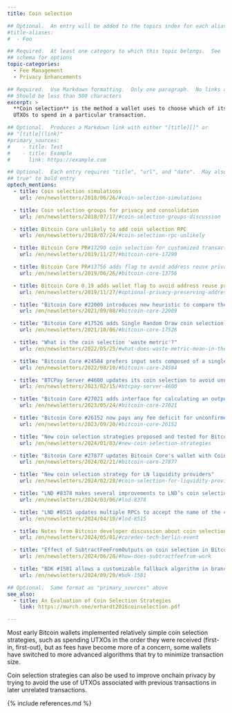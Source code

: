 ```yaml
---
title: Coin selection

## Optional.  An entry will be added to the topics index for each alias
#title-aliases:
#  - Foo

## Required.  At least one category to which this topic belongs.  See
## schema for options
topic-categories:
  - Fee Management
  - Privacy Enhancements

## Required.  Use Markdown formatting.  Only one paragraph.  No links allowed.
## Should be less than 500 characters
excerpt: >
  **Coin selection** is the method a wallet uses to choose which of its
  UTXOs to spend in a particular transaction.

## Optional.  Produces a Markdown link with either "[title][]" or
## "[title](link)"
#primary_sources:
#    - title: Test
#    - title: Example
#      link: https://example.com

## Optional.  Each entry requires "title", "url", and "date".  May also use "feature:
## true" to bold entry
optech_mentions:
  - title: Coin selection simulations
    url: /en/newsletters/2018/06/26/#coin-selection-simulations

  - title: Coin selection groups for privacy and consolidation
    url: /en/newsletters/2018/07/17/#coin-selection-groups-discussion

  - title: Bitcoin Core unlikely to add coin selection RPC
    url: /en/newsletters/2018/07/24/#coin-selection-rpc-unlikely

  - title: Bitcoin Core PR#17290 coin selection for customized transactions
    url: /en/newsletters/2019/11/27/#bitcoin-core-17290

  - title: Bitcoin Core PR#13756 adds flag to avoid address reuse privacy loss
    url: /en/newsletters/2019/06/26/#bitcoin-core-13756

  - title: Bitcoin Core 0.19 adds wallet flag to avoid address reuse privacy loss
    url: /en/newsletters/2019/11/27/#optional-privacy-preserving-address-management

  - title: "Bitcoin Core #22009 introduces new heuristic to compare the effectiveness of coin selection results"
    url: /en/newsletters/2021/09/08/#bitcoin-core-22009

  - title: "Bitcoin Core #17526 adds Single Random Draw coin selection algorithm"
    url: /en/newsletters/2021/10/06/#bitcoin-core-17526

  - title: "What is the coin selection 'waste metric'?"
    url: /en/newsletters/2022/05/25/#what-does-waste-metric-mean-in-the-context-of-coin-selection

  - title: "Bitcoin Core #24584 prefers input sets composed of a single output type for privacy"
    url: /en/newsletters/2022/08/10/#bitcoin-core-24584

  - title: "BTCPay Server #4600 updates its coin selection to avoid unnecessary inputs for payjoin"
    url: /en/newsletters/2023/02/15/#btcpay-server-4600

  - title: "Bitcoin Core #27021 adds interface for calculating an output's ancestor fee deficit"
    url: /en/newsletters/2023/05/24/#bitcoin-core-27021

  - title: "Bitcoin Core #26152 now pays any fee deficit for unconfirmed outputs chosen by coin selection"
    url: /en/newsletters/2023/09/20/#bitcoin-core-26152

  - title: "New coin selection strategies proposed and tested for Bitcoin Core"
    url: /en/newsletters/2024/01/03/#new-coin-selection-strategies

  - title: "Bitcoin Core #27877 updates Bitcoin Core's wallet with CoinGrinder coin selection strategy"
    url: /en/newsletters/2024/02/21/#bitcoin-core-27877

  - title: "New coin selection strategy for LN liquidity providers"
    url: /en/newsletters/2024/02/28/#coin-selection-for-liquidity-providers

  - title: "LND #8378 makes several improvements to LND’s coin selection features"
    url: /en/newsletters/2024/03/06/#lnd-8378

  - title: "LND #8515 updates multiple RPCs to accept the name of the coin selection strategy to be used"
    url: /en/newsletters/2024/04/10/#lnd-8515

  - title: Notes from Bitcoin developer discussion about coin selection
    url: /en/newsletters/2024/05/01/#coredev-tech-berlin-event

  - title: "Effect of SubtractFeeFromOutputs on coin selection in Bitcoin Core"
    url: /en/newsletters/2024/06/28/#how-does-subtractfeefrom-work

  - title: "BDK #1581 allows a customizable fallback algorithm in branch-and-bound coin selection"
    url: /en/newsletters/2024/09/20/#bdk-1581

## Optional.  Same format as "primary_sources" above
see_also:
  - title: An Evaluation of Coin Selection Strategies
    link: https://murch.one/erhardt2016coinselection.pdf

---
```

Most early Bitcoin wallets implemented relatively simple coin
selection strategies, such as spending UTXOs in the order they were
received (first-in, first-out), but as fees have become more of a
concern, some wallets have switched to more advanced algorithms that
try to minimize transaction size.

Coin selection strategies can also be used to improve onchain privacy
by trying to avoid the use of UTXOs associated with previous
transactions in later unrelated transactions.

{% include references.md %}
